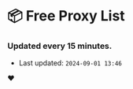 # :package: Free Proxy List
### Updated every 15 minutes.

- Last updated: `2024-09-01 13:46`

:heart:

